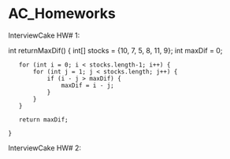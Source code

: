 # AC_Homeworks

InterviewCake HW# 1:

   int returnMaxDif()
    {
      int[] stocks = {10, 7, 5, 8, 11, 9};
       int maxDif = 0;
       
       for (int i = 0; i < stocks.length-1; i++) {
           for (int j = 1; j < stocks.length; j++) {
               if (i - j > maxDif) {
                   maxDif = i - j;
               }
           }
       }
       
       return maxDif;
      
    }


InterviewCake HW# 2:
